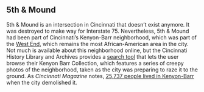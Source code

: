 ---
---
## 5th & Mound

5th & Mound is an intersection in Cincinnati that doesn’t exist anymore. It was
destroyed to make way for Interstate 75. Nevertheless, 5th & Mound had been part
of Cincinnati’s Kenyon-Barr neighborhood, which was part of the [West
End](https://en.wikipedia.org/wiki/West_End,_Cincinnati), which remains the most
African-American area in the city. Not much is available about this neighborhood
online, but the Cincinnati History Library and Archives provides a [search
tool](http://library.cincymuseum.org/starweb/photos/servlet.starweb?path=photos/photo-session.web)
that lets the user browse their Kenyon Barr Collection, which features a series
of creepy photos of the neighborhood, taken as the city was preparing to raze it
to the ground. As *Cincinnati Magazine* notes, [25,737 people lived in
Kenyon-Barr](http://www.cincinnatimagazine.com/citywiseblog/lost-city-kenyon-barr-queensgate/)
when the city demolished it.
